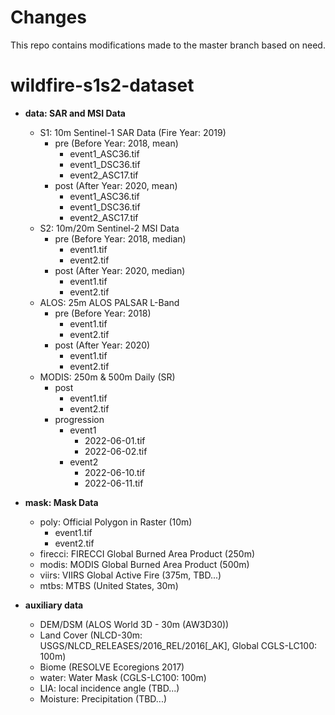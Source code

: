 # Changes
This repo contains modifications made to the master branch based on need. 

# wildfire-s1s2-dataset
- **data: SAR and MSI Data**
    - S1: 10m Sentinel-1 SAR Data (Fire Year: 2019)
        - pre (Before Year: 2018, mean)
            - event1_ASC36.tif
            - event1_DSC36.tif
            - event2_ASC17.tif
        - post (After Year: 2020, mean)
            - event1_ASC36.tif
            - event1_DSC36.tif
            - event2_ASC17.tif
    - S2: 10m/20m Sentinel-2 MSI Data
        - pre (Before Year: 2018, median)
            - event1.tif
            - event2.tif
        - post (After Year: 2020, median)
            - event1.tif
            - event2.tif
    - ALOS: 25m ALOS PALSAR L-Band
        - pre (Before Year: 2018)
            - event1.tif
            - event2.tif
        - post (After Year: 2020)
            - event1.tif
            - event2.tif
    - MODIS: 250m & 500m Daily (SR)
        - post 
            - event1.tif
            - event2.tif
        - progression
            - event1
                - 2022-06-01.tif
                - 2022-06-02.tif
            - event2
                - 2022-06-10.tif
                - 2022-06-11.tif

- **mask: Mask Data**
    - poly: Official Polygon in Raster (10m)
        - event1.tif
        - event2.tif
    - firecci: FIRECCI Global Burned Area Product (250m)
    - modis: MODIS Global Burned Area Product (500m)
    - viirs: VIIRS Global Active Fire (375m, TBD...)
    - mtbs: MTBS (United States, 30m) 
- **auxiliary data**
    - DEM/DSM (ALOS World 3D - 30m (AW3D30))
    - Land Cover (NLCD-30m: USGS/NLCD_RELEASES/2016_REL/2016[_AK], Global CGLS-LC100: 100m)
    - Biome (RESOLVE Ecoregions 2017)
    - water: Water Mask (CGLS-LC100: 100m)
    - LIA: local incidence angle (TBD...)
    - Moisture: Precipitation (TBD...)
